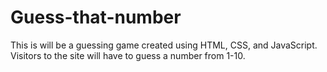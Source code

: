 # Guess-that-number
This is will be a guessing game created using HTML, CSS, and JavaScript. Visitors to the site will have to guess a number from 1-10.  
